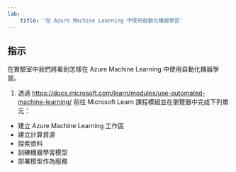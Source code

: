 ```yaml
---
lab:
    title: '在 Azure Machine Learning 中使用自動化機器學習'
---
```


## 指示
在實驗室中我們將看到怎樣在 Azure Machine Learning.中使用自動化機器學習。

1.	透過 https://docs.microsoft.com/learn/modules/use-automated-machine-learning/ 前往 Microsoft Learn 課程模組並在瀏覽器中完成下列單元： 

- 建立 Azure Machine Learning 工作區
- 建立計算資源
- 探索資料 
- 訓練機器學習模型 
- 部署模型作為服務 

